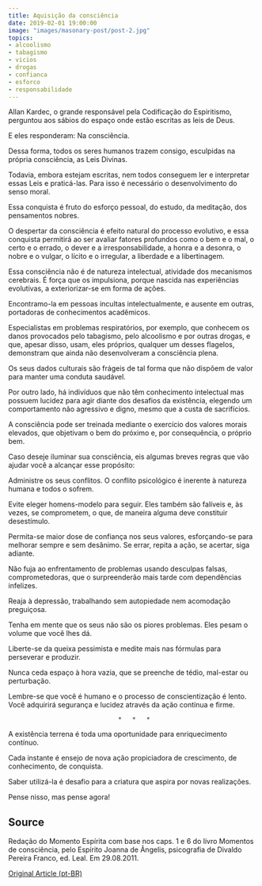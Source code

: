 ```yaml
---
title: Aquisição da consciência
date: 2019-02-01 19:00:00
image: "images/masonary-post/post-2.jpg"
topics: 
- alcoolismo
- tabagismo
- vicios
- drogas
- confianca
- esforco
- responsabilidade
---
```



Allan Kardec, o grande responsável pela Codificação do Espiritismo, perguntou
aos sábios do espaço onde estão escritas as leis de Deus.

E eles responderam: Na consciência.

Dessa forma, todos os seres humanos trazem consigo, esculpidas na própria
consciência, as Leis Divinas.

Todavia, embora estejam escritas, nem todos conseguem ler e interpretar essas
Leis e praticá-las. Para isso é necessário o desenvolvimento do senso moral.

Essa conquista é fruto do esforço pessoal, do estudo, da meditação, dos
pensamentos nobres.

O despertar da consciência é efeito natural do processo evolutivo, e essa
conquista permitirá ao ser avaliar fatores profundos como o bem e o mal, o
certo e o errado, o dever e a irresponsabilidade, a honra e a desonra, o nobre
e o vulgar, o lícito e o irregular, a liberdade e a libertinagem.

Essa consciência não é de natureza intelectual, atividade dos mecanismos
cerebrais. É força que os impulsiona, porque nascida nas experiências
evolutivas, a exteriorizar-se em forma de ações.

Encontramo-la em pessoas incultas intelectualmente, e ausente em outras,
portadoras de conhecimentos acadêmicos.

Especialistas em problemas respiratórios, por exemplo, que conhecem os danos
provocados pelo tabagismo, pelo alcoolismo e por outras drogas, e que, apesar
disso, usam, eles próprios, qualquer um desses flagelos, demonstram que ainda
não desenvolveram a consciência plena.

Os seus dados culturais são frágeis de tal forma que não dispõem de valor para
manter uma conduta saudável.

Por outro lado, há indivíduos que não têm conhecimento intelectual mas possuem
lucidez para agir diante dos desafios da existência, elegendo um comportamento
não agressivo e digno, mesmo que a custa de sacrifícios.

A consciência pode ser treinada mediante o exercício dos valores morais
elevados, que objetivam o bem do próximo e, por consequência, o próprio bem.

Caso deseje iluminar sua consciência, eis algumas breves regras que vão ajudar
você a alcançar esse propósito:

Administre os seus conflitos. O conflito psicológico é inerente à natureza
humana e todos o sofrem.

Evite eleger homens-modelo para seguir. Eles também são falíveis e, às vezes,
se comprometem, o que, de maneira alguma deve constituir desestímulo.

Permita-se maior dose de confiança nos seus valores, esforçando-se para
melhorar sempre e sem desânimo. Se errar, repita a ação, se acertar, siga
adiante.

Não fuja ao enfrentamento de problemas usando desculpas falsas,
comprometedoras, que o surpreenderão mais tarde com dependências infelizes.

Reaja à depressão, trabalhando sem autopiedade nem acomodação preguiçosa.

Tenha em mente que os seus não são os piores problemas. Eles pesam o volume que
você lhes dá.

Liberte-se da queixa pessimista e medite mais nas fórmulas para perseverar e
produzir.

Nunca ceda espaço à hora vazia, que se preenche de tédio, mal-estar ou
perturbação.

Lembre-se que você é humano e o processo de conscientização é lento. Você
adquirirá segurança e lucidez através da ação contínua e firme.

                                   *   *   *

A existência terrena é toda uma oportunidade para enriquecimento contínuo.

Cada instante é ensejo de nova ação propiciadora de crescimento, de
conhecimento, de conquista.

Saber utilizá-la é desafio para a criatura que aspira por novas realizações.

Pense nisso, mas pense agora!


## Source
Redação do Momento Espírita com base nos caps. 1 e 6 do livro
Momentos de consciência, pelo Espírito Joanna de Ângelis, psicografia de
Divaldo
Pereira Franco, ed. Leal.
Em 29.08.2011.


[Original Article (pt-BR)](http://momento.com.br/pt/ler_texto.php?id=810)


